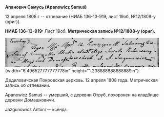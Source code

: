 **Апанович Самусь (Apanowicz Samuś)**

12 апреля 1808 г -- отпевание (НИАБ 136-13-919, лист 19об, №12/1808-у
(ориг)).

**НИАБ 136-13-919:** Лист 19об. **Метрическая запись №12/1808-у
(ориг).**

![](./media/1e2327da2ca95177b03ce43d79ffe2826722600c.png){width="6.496527777777778in"
height="1.238888888888889in"}

Дедиловичская Покровская церковь. 12 апреля 1808 года. Метрическая
запись об отпевании.

Apanowicz Samuś -- умерший, с деревни Отруб, похоронен на кладбище
деревни Домашковичи.

Jazgunowicz Antoni -- ксёндз.
